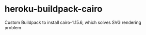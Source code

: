 # heroku-buildpack-cairo
Custom Buildpack to install cairo-1.15.6, which solves SVG rendering problem
